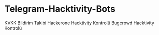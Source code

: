 # Telegram-Hacktivity-Bots

KVKK Bildirim Takibi
Hackerone Hacktivity Kontrolü
Bugcrowd Hacktivity Kontrolü
